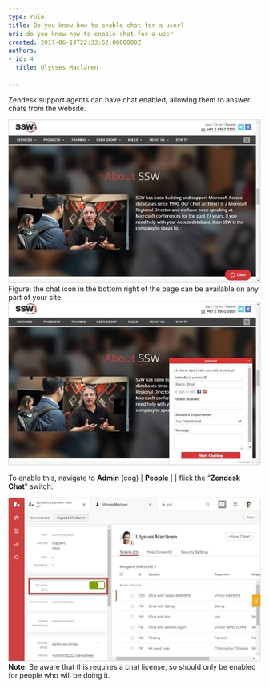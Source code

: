 ```yaml
---
type: rule
title: Do you know how to enable chat for a user?
uri: do-you-know-how-to-enable-chat-for-a-user
created: 2017-06-19T22:33:52.0000000Z
authors:
- id: 4
  title: Ulysses Maclaren

---
```


Zendesk support agents can have chat enabled, allowing them to answer chats from the website.​​
 
![](zendesk-enable-chat-1-min.jpg)​​​Figure: the chat icon in the bottom right of the page can be available on any part of your site
![ clicking on it brings up this form, allowing capture of customer data and conversation](zendesk-enable-chat-2-min.jpg)

To enable this, navigate to     **Admin** (cog) |     **People** |      | flick the “**Zendesk Chat**” switch:

![](zendesk-enable-chat-3-min.jpg)
**Note:** Be aware that this requires a chat license, so should only be enabled for people who will be doing it.​
